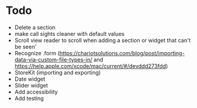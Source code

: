 #  Todo

- Delete a section
- make call sights cleaner with default values
- Scroll view reader to scroll when adding a section or widget that can't be seen'
- Recognize .form (https://chariotsolutions.com/blog/post/importing-data-via-custom-file-types-in/ and https://help.apple.com/xcode/mac/current/#/devddd273fdd)
- StoreKit (importing and exporting)
- Date widget
- Slider widget
- Add accessibility
- Add testing
